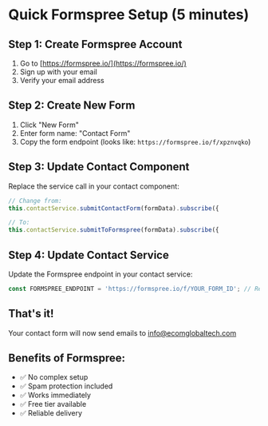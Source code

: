 # Quick Formspree Setup (5 minutes)

## Step 1: Create Formspree Account
1. Go to [https://formspree.io/](https://formspree.io/)
2. Sign up with your email
3. Verify your email address

## Step 2: Create New Form
1. Click "New Form"
2. Enter form name: "Contact Form"
3. Copy the form endpoint (looks like: `https://formspree.io/f/xpznvqko`)

## Step 3: Update Contact Component
Replace the service call in your contact component:

```typescript
// Change from:
this.contactService.submitContactForm(formData).subscribe({

// To:
this.contactService.submitToFormspree(formData).subscribe({
```

## Step 4: Update Contact Service
Update the Formspree endpoint in your contact service:

```typescript
const FORMSPREE_ENDPOINT = 'https://formspree.io/f/YOUR_FORM_ID'; // Replace with your actual endpoint
```

## That's it! 
Your contact form will now send emails to info@ecomglobaltech.com

## Benefits of Formspree:
- ✅ No complex setup
- ✅ Spam protection included
- ✅ Works immediately
- ✅ Free tier available
- ✅ Reliable delivery